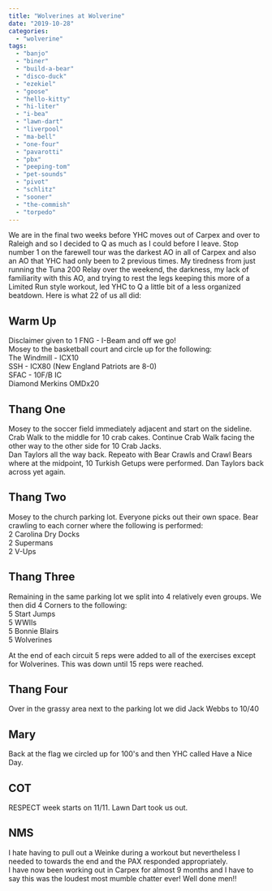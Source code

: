 ```yaml
---
title: "Wolverines at Wolverine"
date: "2019-10-28"
categories: 
  - "wolverine"
tags: 
  - "banjo"
  - "biner"
  - "build-a-bear"
  - "disco-duck"
  - "ezekiel"
  - "goose"
  - "hello-kitty"
  - "hi-liter"
  - "i-bea"
  - "lawn-dart"
  - "liverpool"
  - "ma-bell"
  - "one-four"
  - "pavarotti"
  - "pbx"
  - "peeping-tom"
  - "pet-sounds"
  - "pivot"
  - "schlitz"
  - "sooner"
  - "the-commish"
  - "torpedo"
---
```


We are in the final two weeks before YHC moves out of Carpex and over to Raleigh and so I decided to Q as much as I could before I leave. Stop number 1 on the farewell tour was the darkest AO in all of Carpex and also an AO that YHC had only been to 2 previous times. My tiredness from just running the Tuna 200 Relay over the weekend, the darkness, my lack of familiarity with this AO, and trying to rest the legs keeping this more of a Limited Run style workout, led YHC to Q a little bit of a less organized beatdown. Here is what 22 of us all did:

## Warm Up

Disclaimer given to 1 FNG - I-Beam and off we go!  
Mosey to the basketball court and circle up for the following:  
The Windmill - ICX10  
SSH - ICX80 (New England Patriots are 8-0)  
SFAC - 10F/B IC  
Diamond Merkins OMDx20

## Thang One

Mosey to the soccer field immediately adjacent and start on the sideline. Crab Walk to the middle for 10 crab cakes. Continue Crab Walk facing the other way to the other side for 10 Crab Jacks.  
Dan Taylors all the way back. Repeato with Bear Crawls and Crawl Bears where at the midpoint, 10 Turkish Getups were performed. Dan Taylors back across yet again.

## Thang Two

Mosey to the church parking lot. Everyone picks out their own space. Bear crawling to each corner where the following is performed:  
2 Carolina Dry Docks  
2 Supermans  
2 V-Ups

## Thang Three

Remaining in the same parking lot we split into 4 relatively even groups. We then did 4 Corners to the following:  
5 Start Jumps  
5 WWIIs  
5 Bonnie Blairs  
5 Wolverines  
  
At the end of each circuit 5 reps were added to all of the exercises except for Wolverines. This was down until 15 reps were reached.

## Thang Four

Over in the grassy area next to the parking lot we did Jack Webbs to 10/40

## Mary

Back at the flag we circled up for 100's and then YHC called Have a Nice Day.

## COT

RESPECT week starts on 11/11. 
Lawn Dart took us out.

## NMS

I hate having to pull out a Weinke during a workout but nevertheless I needed to towards the end and the PAX responded appropriately.  
I have now been working out in Carpex for almost 9 months and I have to say this was the loudest most mumble chatter ever! Well done men!!

